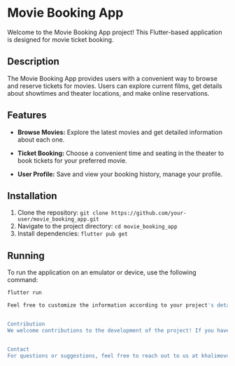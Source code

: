 # Movie Booking App

Welcome to the Movie Booking App project! This Flutter-based application is designed for movie ticket booking.

## Description

The Movie Booking App provides users with a convenient way to browse and reserve tickets for movies. Users can explore current films, get details about showtimes and theater locations, and make online reservations.

## Features

- **Browse Movies:** Explore the latest movies and get detailed information about each one.

- **Ticket Booking:** Choose a convenient time and seating in the theater to book tickets for your preferred movie.

- **User Profile:** Save and view your booking history, manage your profile.

## Installation

1. Clone the repository: `git clone https://github.com/your-user/movie_booking_app.git`
2. Navigate to the project directory: `cd movie_booking_app`
3. Install dependencies: `flutter pub get`

## Running

To run the application on an emulator or device, use the following command:
```bash
flutter run

Feel free to customize the information according to your project's details, such as replacing placeholders with actual repository links, your email, and any other relevant information.


Contribution
We welcome contributions to the development of the project! If you have suggestions for improvements or bug fixes, please create a pull request.


Contact
For questions or suggestions, feel free to reach out to us at khalimovdev@mail.ru or https://t.me/ddkhalimov
